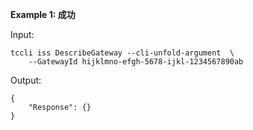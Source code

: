 **Example 1: 成功**

 

Input: 

```
tccli iss DescribeGateway --cli-unfold-argument  \
    --GatewayId hijklmno-efgh-5678-ijkl-1234567890ab
```

Output: 
```
{
    "Response": {}
}
```

